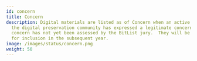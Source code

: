 ```yaml
---
id: concern
title: Concern
description: Digital materials are listed as of Concern when an active member of
  the digital preservation community has expressed a legitimate concern but the
  concern has not yet been assessed by the BitList jury.  They will be assessed
  for inclusion in the subsequent year.
image: /images/status/concern.png
weight: 50
---
```

